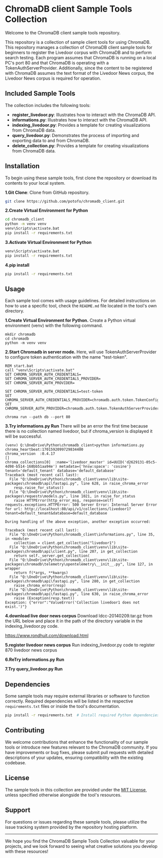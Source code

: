 # ChromaDB client Sample Tools Collection

Welcome to the ChromaDB client sample tools repository.

This repository is a collection of sample client tools for using ChromaDB.
This repository manages a collection of ChromaDB client sample tools for beginners to register the Livedoor corpus with ChromaDB and to perform search testing. Each program assumes that ChromaDB is running on a local PC's port 80 and that ChromaDB is operating with a TokenAuthServerProvider.
Additionally, since the content to be registered with ChromaDB assumes the text format of the Livedoor News corpus, the Livedoor News corpus is required for operation.

## Included Sample Tools

The collection includes the following tools:

- **register_livedoor.py**: Illustrates how to interact with the ChromaDB API.
- **informations.py**: Illustrates how to interact with the ChromaDB API.
- **indexing_livedoor.py**: Provides a template for creating visualizations from ChromaDB data.
- **query_livedoor.py**: Demonstrates the process of importing and exporting data to and from ChromaDB.
- **delete_collection.py**: Provides a template for creating visualizations from ChromaDB data.

## Installation

To begin using these sample tools, first clone the repository or download its contents to your local system.

**1.Git Clone**: 
Clone from GitHub repository.
```bash
git clone https://github.com/potofo/chromadb_client.git
```
**2.Create Virtual Environment for Python**
```bash
cd chromadb_client
python -m venv venv
venv\Scripts\activate.bat
pip install -r requirements.txt
```

**3.Activate Virtual Environment for Python**
```bash
venv\Scripts\activate.bat
pip install -r requirements.txt
```

**4.pip install**
```bash
pip install -r requirements.txt
```



## Usage

Each sample tool comes with usage guidelines. For detailed instructions on how to use a specific tool, check the `README.md` file located in the tool's own directory.

**1.Create Virtual Environment for Python.**
Create a Python virtual environment (venv) with the following command.
```
mkdir chromadb
cd chromadb
python -m venv venv
```
**2.Start Chromadb in server mode.**
Here, will use TokenAuthServerProvider to configure token authentication with the name "test-token".
```
REM start.bat
call "venv\Scripts\activate.bat"
SET CHROMA_SERVER_AUTH_CREDENTIALS=
SET CHROMA_SERVER_AUTH_CREDENTIALS_PROVIDER=
SET CHROMA_SERVER_AUTH_PROVIDER=

SET CHROMA_SERVER_AUTH_CREDENTIALS=test-token
SET CHROMA_SERVER_AUTH_CREDENTIALS_PROVIDER=chromadb.auth.token.TokenConfigServerAuthCredentialsProvider
SET CHROMA_SERVER_AUTH_PROVIDER=chromadb.auth.token.TokenAuthServerProvider

chroma run --path db --port 80

```
**3.Try informations.py Run**
There will be an error the first time because there is no collection named livedoor, but if chroma_version is displayed it will be successful.
```
(venv) Q:\OneDrive\Python\chromadb_client>python informations.py
chroma_heartbeat:1701592099729834400
chroma_version  :0.4.17
[]
chroma_collections[0]  :name='livedoor_master' id=UUID('d2629131-05c5-4d98-b514-168bb51aa94e') metadata={'hnsw:space': 'cosine'} tenant='default_tenant' database='default_database'
Traceback (most recent call last):
  File "Q:\OneDrive\Python\chromadb_client\venv\lib\site-packages\chromadb\api\fastapi.py", line 628, in raise_chroma_error
    resp.raise_for_status()
  File "Q:\OneDrive\Python\chromadb_client\venv\lib\site-packages\requests\models.py", line 1021, in raise_for_status
    raise HTTPError(http_error_msg, response=self)
requests.exceptions.HTTPError: 500 Server Error: Internal Server Error for url: http://localhost:80/api/v1/collections/livedoor1?tenant=default_tenant&database=default_database

During handling of the above exception, another exception occurred:

Traceback (most recent call last):
  File "Q:\OneDrive\Python\chromadb_client\informations.py", line 35, in <module>
    collection = client.get_collection("livedoor1")
  File "Q:\OneDrive\Python\chromadb_client\venv\lib\site-packages\chromadb\api\client.py", line 207, in get_collection
    return self._server.get_collection(
  File "Q:\OneDrive\Python\chromadb_client\venv\lib\site-packages\chromadb\telemetry\opentelemetry\__init__.py", line 127, in wrapper
    return f(*args, **kwargs)
  File "Q:\OneDrive\Python\chromadb_client\venv\lib\site-packages\chromadb\api\fastapi.py", line 280, in get_collection
    raise_chroma_error(resp)
  File "Q:\OneDrive\Python\chromadb_client\venv\lib\site-packages\chromadb\api\fastapi.py", line 630, in raise_chroma_error
    raise (Exception(resp.text))
Exception: {"error":"ValueError('Collection livedoor1 does not exist.')"}
```

**4.download live door news corpus**
Download ldcc-20140209.tar.gz from the URL below and place it in the path of the directory variable in the indexing_livedoor.py code.

https://www.rondhuit.com/download.html


**5.register livedoor news corpus**
Run indexing_livedoor.py code to register 870 livedoor news corpus

**6.ReTry informations.py Run**

**7.Try query_livedoor.py Run**


## Dependencies

Some sample tools may require external libraries or software to function correctly. Required dependencies will be listed in the respective `requirements.txt` files or inside the tool's documentation.

```bash
pip install -r requirements.txt  # Install required Python dependencies
```

## Contributing

We welcome contributions that enhance the functionality of our sample tools or introduce new features relevant to the ChromaDB community. If you have improvements or bug fixes, please submit pull requests with detailed descriptions of your updates, ensuring compatibility with the existing codebase.

## License

The sample tools in this collection are provided under the [MIT License](LICENSE), unless specified otherwise alongside the tool's resources.

## Support

For questions or issues regarding these sample tools, please utilize the issue tracking system provided by the repository hosting platform.

---

We hope you find the ChromaDB Sample Tools Collection valuable for your projects, and we look forward to seeing what creative solutions you develop with these resources!